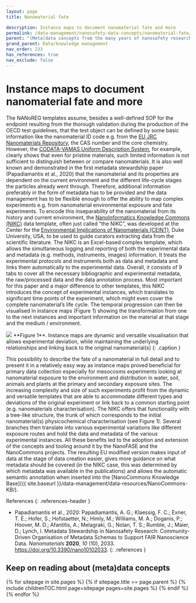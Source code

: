 ```yaml
---
layout: page
title: Nanomaterial fate

description: Instance maps to document nanomaterial fate and more
permalink: /data-management/nanosafety-data-concepts/nanomaterial-fate/
parent: "(Meta)data concepts from the many years of nanosafety research"
grand_parent: Data/knowledge management
nav_order: 233
has_references: true
nav_exclude: false
---
```


#  Instance maps to document nanomaterial fate and more
The NANoREG templates assume, besides a well-defined SOP for the endpoint resulting from the thorough validation during the production of the OECD test guidelines, that the test object can be defined by some basic information like the nanomaterial ID code e.g. from the [EU JRC Nanomaterials Repository](https://joint-research-centre.ec.europa.eu/scientific-tools-and-databases/jrc-nanomaterials-repository_en), the CAS number and the core chemistry. However, the [CODATA-VAMAS Uniform Description System](https://codata.org/uniform-description-system-version-2-0-now-available/), for example, clearly shows that even for pristine materials, such limited information is not sufficient to distinguish between or compare nanomaterials. It is also well known and demonstrated in the first metadata stewardship paper (Papadiamantis et al., 2020) that the nanomaterial and its properties are dependent on the current environment and the different life-cycle stages the particles already went through. Therefore, additional information preferably in the form of metadata has to be provided and the data management has to be flexible enough to offer the ability to map complex experiments e.g. from nanomaterial environmental exposure and fate experiments. To encode this inseparability of the nanomaterial from its history and current environment, the [NanoInformatics Knowledge Commons (NIKC)](https://ceint.duke.edu/research/nikc) data template, often just called “the NIKC”, was developed at the Center for the [Environmental Implications of Nanomaterials (CEINT)](https://ceint.duke.edu/), Duke University, USA, to be used to guide curators extracting data from the scientific literature. The NIKC is an Excel-based complex template, which allows the simultaneous logging and reporting of both the experimental data and metadata (e.g. methods, instruments, images) information. It treats the experimental protocols and instruments both as data and metadata and links them automatically to the experimental data. Overall, it consists of 9 tabs to cover all the necessary bibliographic and experimental metadata, the raw/processed data and the data annotation process. Most important for this paper and a major difference to other templates, this NIKC introduces the concept of experimental instances, which translates to significant time points of the experiment, which might even cover the complete nanomaterial’s life cycle. The temporal progression can then be visualised in instance maps (Figure 1) showing the transformation from one to the next instances and important information on the material at that stage and the medium / environment. 

<img src="{{ site.baseurl }}/images/data-management/metadata-concepts/NanoFASE1.png"/>
**Figure 1**. Instance maps are dynamic and versatile visualisation that allows experimental deviation, while maintaining the underlying relationships and linking back to the original nanomaterial(s)
{: .caption }

This possibility to describe the fate of a nanomaterial in full detail and to present it in a relatively easy way as instance maps proved beneficial for primary data collection especially for mesocosms experiments looking at nanomaterial exposure to the environment and distribution in water, soil, animals and plants at the primary and secondary exposure sites. The increasing complexity and size of such experiments profit from the dynamic and versatile templates that are able to accommodate different types and deviations of the original experiment or link back to a common starting point (e.g. nanomaterials characterisation). The NIKC offers that functionality with a tree-like structure, the trunk of which corresponds to the initial nanomaterial(s) physicochemical characterisation (see Figure 1). Several branches then translate into various experimental variations like different exposure routes and hold the data and metadata of the various experimental instances. All these benefits led to the adoption and extension of the concepts and tooling around it by the NanoFASE and the NanoCommons projects. The resulting EU modified version makes input of data at the stage of data creation easier, gives more guidance on what metadata should be covered (in the NIKC case, this was determined by which metadata was available in the publications) and allows the automatic semantic annotation when inserted into the [NanoCommons Knowledge Base]({{ site.baseurl }}/data-management/data-resources/NanoCommons-KB/).

References
{: .references-header }
- Papadiamantis et al., 2020: Papadiamantis, A. G.; Klaessig, F. C.; Exner, T. E.; Hofer, S.; Hofstaetter, N.; Himly, M.; Williams, M. A.; Doganis, P.; Hoover, M. D.; Afantitis, A.; Melagraki, G.; Nolan, T. S.; Rumble, J.; Maier, D.; Lynch, I. Metadata Stewardship in Nanosafety Research: Community-Driven Organisation of Metadata Schemas to Support FAIR Nanoscience Data. <i>Nanomaterials</i> <b>2020</b>, <i>10</i> (10), 2033. <a href="https://doi.org/10.3390/nano10102033">https://doi.org/10.3390/nano10102033</a>.
{: .references }

## Keep on reading about (meta)data concepts
{% for sitepage in site.pages %}
    {% if sitepage.title == page.parent %}
        {% include childrenTOC.html page=sitepage pages=site.pages %}
    {% endif %}
{% endfor %}
